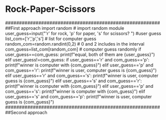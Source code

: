 # Rock-Paper-Scissors
##########################################################First approach
import random # import random module
user_guess=input("'r' for rock, 'p' for paper, 's' for scissors? ") #user guess
list_com=['r','p','s'] # list for computer guess
random_com=random.randint(0,2) # 0 and 2 includes in the interval
com_guess=list_com[random_com] # computer guess randomly
if user_guess==com_guess:
    print(f"equal, both of them are {user_guess}")
elif user_guess!=com_guess:
     if user_guess=='r' and com_guess=='p':
        print(f"winner is computer with {com_guess}")
     elif user_guess=='p' and com_guess=='r':
         print(f"winner is user, computer guess is {com_guess}")
     elif user_guess=='r' and com_guess=='s':
         print(f"winner is user, computer guess is {com_guess}")
     elif user_guess=='s' and com_guess=='r':
         print(f"winner is computer with {com_guess}")
     elif user_guess=='p' and com_guess=='s':
         print(f"winner is computer with {com_guess}")
     elif user_guess=='s' and com_guess=='p': 
         print(f"winner is user, computer guess is {com_guess}")
##########################################################Second approach
